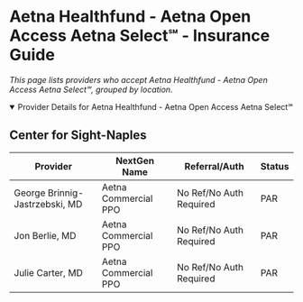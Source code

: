 # Aetna Healthfund - Aetna Open Access Aetna Select℠ - Insurance Guide

*This page lists providers who accept Aetna Healthfund - Aetna Open Access Aetna Select℠, grouped by location.*

<details open><summary>Provider Details for Aetna Healthfund - Aetna Open Access Aetna Select℠</summary>

## Center for Sight-Naples

| Provider | NextGen Name | Referral/Auth | Status |
|----------|-------------|--------------|--------|
| George Brinnig-Jastrzebski, MD | Aetna Commercial PPO | No Ref/No Auth Required | PAR |
| Jon Berlie, MD | Aetna Commercial PPO | No Ref/No Auth Required | PAR |
| Julie Carter, MD | Aetna Commercial PPO | No Ref/No Auth Required | PAR |

</details>

